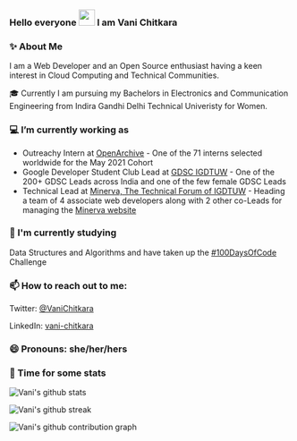 ### Hello everyone <img src="https://github.com/TheDudeThatCode/TheDudeThatCode/blob/master/Assets/Hi.gif" width="29px"> I am Vani Chitkara

### ✨ About Me

I am a Web Developer and an Open Source enthusiast having a keen interest in Cloud Computing and Technical Communities.

🎓 Currently I am pursuing my Bachelors in Electronics and Communication Engineering from Indira Gandhi Delhi Technical Univeristy for Women.

### 💻 I’m currently working as

* Outreachy Intern at [OpenArchive](https://github.com/OpenArchive) - One of the 71 interns selected worldwide for the May 2021 Cohort
* Google Developer Student Club Lead at [GDSC IGDTUW](https://github.com/dscigdtuw) - One of the 200+ GDSC Leads across India and one of the few female GDSC Leads
* Technical Lead at [Minerva, The Technical Forum of IGDTUW](https://github.com/Minerva-2020) - Heading a team of 4 associate web developers along with 2 other co-Leads for managing the [Minerva website](https://minerva-igdtuw.herokuapp.com/)

### 🌱 I'm currently studying 
Data Structures and Algorithms and have taken up the [#100DaysOfCode](https://github.com/vanichitkara/100DaysOfCode) Challenge

### 📫 How to reach out to me:
Twitter: [@VaniChitkara](https://twitter.com/VaniChitkara)

LinkedIn: [vani-chitkara](https://www.linkedin.com/in/vani-chitkara/)

### 😄 Pronouns: she/her/hers

### 🚀 Time for some stats

![Vani's github stats](https://github-readme-stats.vercel.app/api?username=vanichitkara&show_icons=true&hide_border=true)

![Vani's github streak](https://github-readme-streak-stats.herokuapp.com/?user=vanichitkara&show_icons=true&hide_border=true)

![Vani's github contribution graph](https://activity-graph.herokuapp.com/graph?username=vanichitkara&bg_color=000000&color=FFFFFF&line=FFFFFF&point=00FF00)
<!--
**vanichitkara/vanichitkara** is a ✨ _special_ ✨ repository because its `README.md` (this file) appears on your GitHub profile.

Here are some ideas to get you started:

- 🔭 I’m currently working on ...
- 🌱 I’m currently learning ...
- 👯 I’m looking to collaborate on ...
- 🤔 I’m looking for help with ...
- 💬 Ask me about ...
- 📫 How to reach me: ...
- 😄 Pronouns: ...
- ⚡ Fun fact: ...
-->
